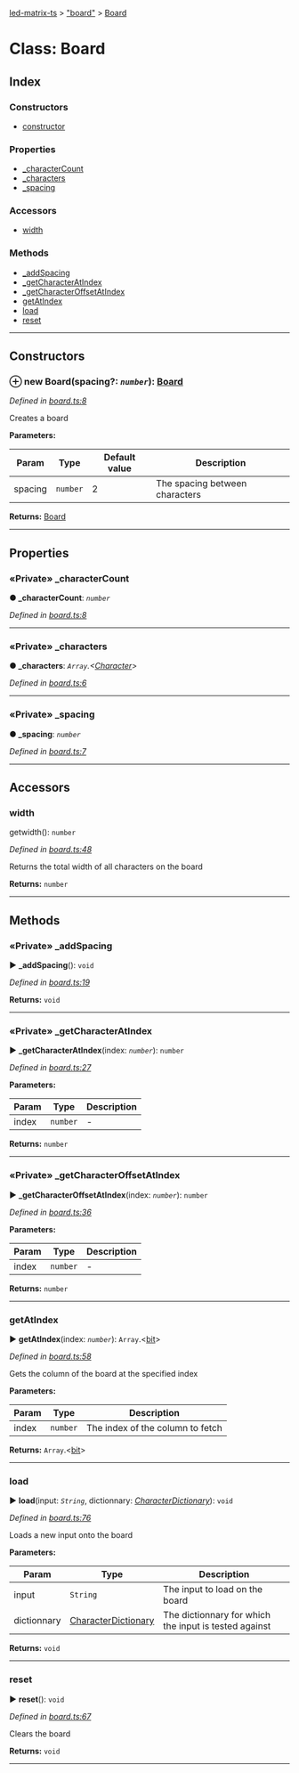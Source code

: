 [led-matrix-ts](../README.md) > ["board"](../modules/_board_.md) > [Board](../classes/_board_.board.md)



# Class: Board

## Index

### Constructors

* [constructor](_board_.board.md#constructor)


### Properties

* [_characterCount](_board_.board.md#_charactercount)
* [_characters](_board_.board.md#_characters)
* [_spacing](_board_.board.md#_spacing)


### Accessors

* [width](_board_.board.md#width)


### Methods

* [_addSpacing](_board_.board.md#_addspacing)
* [_getCharacterAtIndex](_board_.board.md#_getcharacteratindex)
* [_getCharacterOffsetAtIndex](_board_.board.md#_getcharacteroffsetatindex)
* [getAtIndex](_board_.board.md#getatindex)
* [load](_board_.board.md#load)
* [reset](_board_.board.md#reset)



---
## Constructors
<a id="constructor"></a>


### ⊕ **new Board**(spacing?: *`number`*): [Board](_board_.board.md)


*Defined in [board.ts:8](https://github.com/Bubblesphere/scrolling-matrix-js/blob/8b20deb/src/lib/board.ts#L8)*



Creates a board


**Parameters:**

| Param | Type | Default value | Description |
| ------ | ------ | ------ | ------ |
| spacing | `number`  | 2 |   The spacing between characters |





**Returns:** [Board](_board_.board.md)

---


## Properties
<a id="_charactercount"></a>

### «Private» _characterCount

**●  _characterCount**:  *`number`* 

*Defined in [board.ts:8](https://github.com/Bubblesphere/scrolling-matrix-js/blob/8b20deb/src/lib/board.ts#L8)*





___

<a id="_characters"></a>

### «Private» _characters

**●  _characters**:  *`Array`.<[Character](_character_.character.md)>* 

*Defined in [board.ts:6](https://github.com/Bubblesphere/scrolling-matrix-js/blob/8b20deb/src/lib/board.ts#L6)*





___

<a id="_spacing"></a>

### «Private» _spacing

**●  _spacing**:  *`number`* 

*Defined in [board.ts:7](https://github.com/Bubblesphere/scrolling-matrix-js/blob/8b20deb/src/lib/board.ts#L7)*





___


## Accessors
<a id="width"></a>

###  width


getwidth(): `number`

*Defined in [board.ts:48](https://github.com/Bubblesphere/scrolling-matrix-js/blob/8b20deb/src/lib/board.ts#L48)*



Returns the total width of all characters on the board




**Returns:** `number`



___


## Methods
<a id="_addspacing"></a>

### «Private» _addSpacing

► **_addSpacing**(): `void`



*Defined in [board.ts:19](https://github.com/Bubblesphere/scrolling-matrix-js/blob/8b20deb/src/lib/board.ts#L19)*





**Returns:** `void`





___

<a id="_getcharacteratindex"></a>

### «Private» _getCharacterAtIndex

► **_getCharacterAtIndex**(index: *`number`*): `number`



*Defined in [board.ts:27](https://github.com/Bubblesphere/scrolling-matrix-js/blob/8b20deb/src/lib/board.ts#L27)*



**Parameters:**

| Param | Type | Description |
| ------ | ------ | ------ |
| index | `number`   |  - |





**Returns:** `number`





___

<a id="_getcharacteroffsetatindex"></a>

### «Private» _getCharacterOffsetAtIndex

► **_getCharacterOffsetAtIndex**(index: *`number`*): `number`



*Defined in [board.ts:36](https://github.com/Bubblesphere/scrolling-matrix-js/blob/8b20deb/src/lib/board.ts#L36)*



**Parameters:**

| Param | Type | Description |
| ------ | ------ | ------ |
| index | `number`   |  - |





**Returns:** `number`





___

<a id="getatindex"></a>

###  getAtIndex

► **getAtIndex**(index: *`number`*): `Array`.<[bit](../modules/_bit_array_.md#bit)>



*Defined in [board.ts:58](https://github.com/Bubblesphere/scrolling-matrix-js/blob/8b20deb/src/lib/board.ts#L58)*



Gets the column of the board at the specified index


**Parameters:**

| Param | Type | Description |
| ------ | ------ | ------ |
| index | `number`   |  The index of the column to fetch |





**Returns:** `Array`.<[bit](../modules/_bit_array_.md#bit)>





___

<a id="load"></a>

###  load

► **load**(input: *`String`*, dictionnary: *[CharacterDictionary](_character_dictionary_.characterdictionary.md)*): `void`



*Defined in [board.ts:76](https://github.com/Bubblesphere/scrolling-matrix-js/blob/8b20deb/src/lib/board.ts#L76)*



Loads a new input onto the board


**Parameters:**

| Param | Type | Description |
| ------ | ------ | ------ |
| input | `String`   |  The input to load on the board |
| dictionnary | [CharacterDictionary](_character_dictionary_.characterdictionary.md)   |  The dictionnary for which the input is tested against |





**Returns:** `void`





___

<a id="reset"></a>

###  reset

► **reset**(): `void`



*Defined in [board.ts:67](https://github.com/Bubblesphere/scrolling-matrix-js/blob/8b20deb/src/lib/board.ts#L67)*



Clears the board




**Returns:** `void`





___



